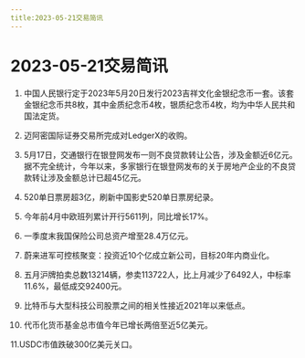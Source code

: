 ```yaml
---
title:2023-05-21交易简讯
---
```


# 2023-05-21交易简讯

1. 中国人民银行定于2023年5月20日发行2023吉祥文化金银纪念币一套。该套金银纪念币共8枚，其中金质纪念币4枚，银质纪念币4枚，均为中华人民共和国法定货。

2. 迈阿密国际证券交易所完成对LedgerX的收购。

3. 5月17日，交通银行在银登网发布一则不良贷款转让公告，涉及金额近6亿元。据不完全统计，今年以来，多家银行在银登网发布的关于房地产企业的不良贷款转让涉及金额总计已超45亿元。

4. 520单日票房超3亿，刷新中国影史520单日票房纪录。

5. 今年前4月中欧班列累计开行5611列，同比增长17%。

6. 一季度末我国保险公司总资产增至28.4万亿元。

7. 蔚来进军可控核聚变：投资近10个亿成立新公司，目标20年内商业化。

8. 五月沪牌拍卖总数13214辆，参卖113722人，比上月减少了6492人，中标率11.6%，最低成交92400元。

9. 比特币与大型科技公司股票之间的相关性接近2021年以来低点。

10. 代币化货币基金总市值今年已增长两倍至近5亿美元。

11.USDC市值跌破300亿美元关口。
